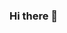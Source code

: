 ### Hi there 👋

<!--
**amteater/amteater** is a ✨ _special_ ✨ repository because its `README.md` (this file) appears on your GitHub profile.

Here are some ideas to get you started:

- 🔭 I’m currently working on Computing Fundamentals 
- 😄 Pronouns: He/Him
- ⚡ Fun fact: I enjoy building Gundam Model Kits 
-->
